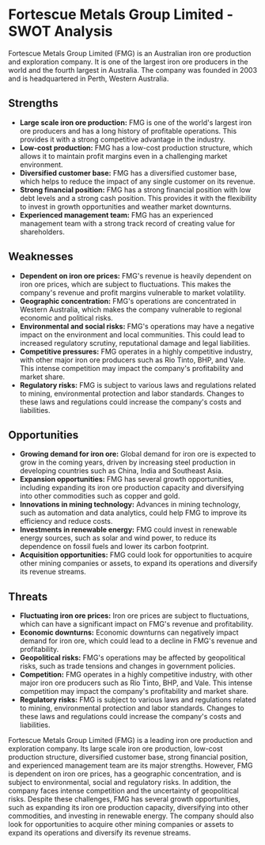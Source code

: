 # Fortescue Metals Group Limited - SWOT Analysis

Fortescue Metals Group Limited (FMG) is an Australian iron ore production and exploration company. It is one of the largest iron ore producers in the world and the fourth largest in Australia. The company was founded in 2003 and is headquartered in Perth, Western Australia.

## Strengths

* **Large scale iron ore production:** FMG is one of the world's largest iron ore producers and has a long history of profitable operations. This provides it with a strong competitive advantage in the industry.
* **Low-cost production:** FMG has a low-cost production structure, which allows it to maintain profit margins even in a challenging market environment.
* **Diversified customer base:** FMG has a diversified customer base, which helps to reduce the impact of any single customer on its revenue.
* **Strong financial position:** FMG has a strong financial position with low debt levels and a strong cash position. This provides it with the flexibility to invest in growth opportunities and weather market downturns.
* **Experienced management team:** FMG has an experienced management team with a strong track record of creating value for shareholders.

## Weaknesses

* **Dependent on iron ore prices:** FMG's revenue is heavily dependent on iron ore prices, which are subject to fluctuations. This makes the company's revenue and profit margins vulnerable to market volatility.
* **Geographic concentration:** FMG's operations are concentrated in Western Australia, which makes the company vulnerable to regional economic and political risks.
* **Environmental and social risks:** FMG's operations may have a negative impact on the environment and local communities. This could lead to increased regulatory scrutiny, reputational damage and legal liabilities.
* **Competitive pressures:** FMG operates in a highly competitive industry, with other major iron ore producers such as Rio Tinto, BHP, and Vale. This intense competition may impact the company's profitability and market share.
* **Regulatory risks:** FMG is subject to various laws and regulations related to mining, environmental protection and labor standards. Changes to these laws and regulations could increase the company's costs and liabilities.

## Opportunities

* **Growing demand for iron ore:** Global demand for iron ore is expected to grow in the coming years, driven by increasing steel production in developing countries such as China, India and Southeast Asia.
* **Expansion opportunities:** FMG has several growth opportunities, including expanding its iron ore production capacity and diversifying into other commodities such as copper and gold.
* **Innovations in mining technology:** Advances in mining technology, such as automation and data analytics, could help FMG to improve its efficiency and reduce costs.
* **Investments in renewable energy:** FMG could invest in renewable energy sources, such as solar and wind power, to reduce its dependence on fossil fuels and lower its carbon footprint.
* **Acquisition opportunities:** FMG could look for opportunities to acquire other mining companies or assets, to expand its operations and diversify its revenue streams.

## Threats

* **Fluctuating iron ore prices:** Iron ore prices are subject to fluctuations, which can have a significant impact on FMG's revenue and profitability.
* **Economic downturns:** Economic downturns can negatively impact demand for iron ore, which could lead to a decline in FMG's revenue and profitability.
* **Geopolitical risks:** FMG's operations may be affected by geopolitical risks, such as trade tensions and changes in government policies.
* **Competition:** FMG operates in a highly competitive industry, with other major iron ore producers such as Rio Tinto, BHP, and Vale. This intense competition may impact the company's profitability and market share.
* **Regulatory risks:** FMG is subject to various laws and regulations related to mining, environmental protection and labor standards. Changes to these laws and regulations could increase the company's costs and liabilities.

Fortescue Metals Group Limited (FMG) is a leading iron ore production and exploration company. Its large scale iron ore production, low-cost production structure, diversified customer base, strong financial position, and experienced management team are its major strengths. However, FMG is dependent on iron ore prices, has a geographic concentration, and is subject to environmental, social and regulatory risks. In addition, the company faces intense competition and the uncertainty of geopolitical risks. Despite these challenges, FMG has several growth opportunities, such as expanding its iron ore production capacity, diversifying into other commodities, and investing in renewable energy. The company should also look for opportunities to acquire other mining companies or assets to expand its operations and diversify its revenue streams.
